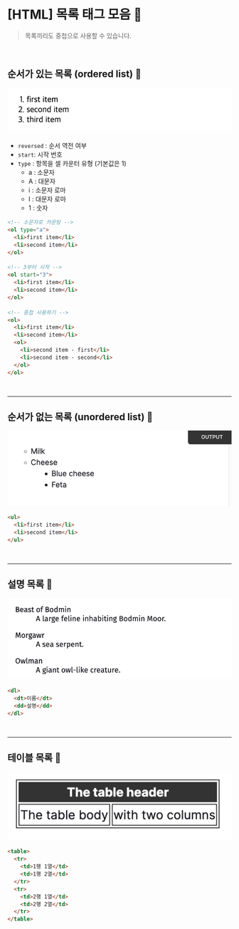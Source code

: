 # [HTML] 목록 태그 모음 📝

> 목록끼리도 중첩으로 사용할 수 있습니다.

<br />

## **순서가 있는 목록 (ordered list) 💭**

![](./img/ol.png)

- `reversed` : 순서 역전 여부
- `start`: 시작 번호
- `type` : 항목을 셀 카운터 유형 (기본값은 1)
  - a : 소문자
  - A : 대문자
  - i : 소문자 로마
  - I : 대문자 로마
  - 1 : 숫자

```html
<!-- 소문자로 카운팅 -->
<ol type="a">
  <li>first item</li>
  <li>second item</li>
</ol>

<!-- 3부터 시작 -->
<ol start="3">
  <li>first item</li>
  <li>second item</li>
</ol>

<!-- 중첩 사용하기 -->
<ol>
  <li>first item</li>
  <li>second item</li>
  <ol>
    <li>second item - first</li>
    <li>second item - second</li>
  </ol>
</ol>
```

<br />

---

## **순서가 없는 목록 (unordered list) 💭**

![](./img/ul.png)

```html
<ul>
  <li>first item</li>
  <li>second item</li>
</ul>
```

<br />

---

## **설명 목록 💭**

![](./img/dl.png)

```html
<dl>
  <dt>이름</dt>
  <dd>설명</dd>
</dl>
```

<br />

---

## **테이블 목록 💭**

![](./img/tr.png)

```html
<table>
  <tr>
    <td>1행 1열</td>
    <td>1행 2열</td>
  </tr>
  <tr>
    <td>2행 1열</td>
    <td>2행 2열</td>
  </tr>
</table>
```
